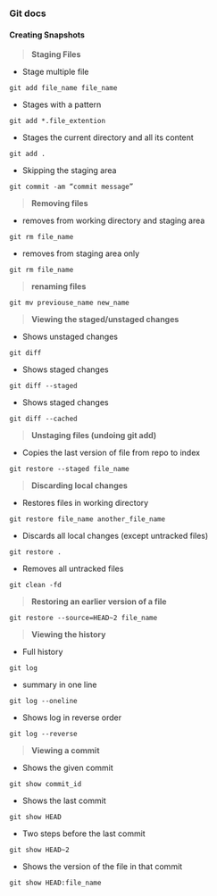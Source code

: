 ### Git docs

#### Creating Snapshots

> **Staging Files**

- Stage multiple file

```
git add file_name file_name

```

- Stages with a pattern

```
git add *.file_extention

```

- Stages the current directory and all its content

```
git add .

```

- Skipping the staging area

```
git commit -am “commit message”

```

> **Removing files**

- removes from working directory and staging area

```
git rm file_name

```

- removes from staging area only

```
git rm file_name

```

> **renaming files**

```
git mv previouse_name new_name

```

> **Viewing the staged/unstaged changes**

- Shows unstaged changes

```
git diff

```

- Shows staged changes

```
git diff --staged

```

- Shows staged changes

```
git diff --cached

```

> **Unstaging files (undoing git add)**

- Copies the last version of file from repo to index

```
git restore --staged file_name

```

> **Discarding local changes**

- Restores files in working directory

```
git restore file_name another_file_name

```

- Discards all local changes (except untracked files)

```
git restore .

```

- Removes all untracked files

```
git clean -fd

```

> **Restoring an earlier version of a file**

```
git restore --source=HEAD~2 file_name

```

> **Viewing the history**

- Full history

```
git log

```

- summary in one line

```
git log --oneline

```

- Shows log in reverse order

```
git log --reverse

```

> **Viewing a commit**

- Shows the given commit

```
git show commit_id

```

- Shows the last commit

```
git show HEAD

```

- Two steps before the last commit

```
git show HEAD~2

```

- Shows the version of the file in that commit

```
git show HEAD:file_name

```
